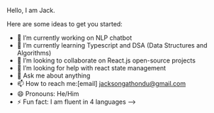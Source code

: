 Hello,
I am Jack.

Here are some ideas to get you started:

- 🔭 I’m currently working on  NLP chatbot
- 🌱 I’m currently learning Typescript and DSA (Data Structures and Algorithms)
- 👯 I’m looking to collaborate on React.js open-source projects
- 🤔 I’m looking for help with react state management
- 💬 Ask me about anything
- 📫 How to reach me:[email] jacksongathondu@gmail.com
- 😄 Pronouns: He/Him
- ⚡ Fun fact: I am fluent in 4 languages
-->
